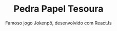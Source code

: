 <h1 align="center"> Pedra Papel Tesoura </h1>
<p align="center">Famoso jogo Jokenpô, desenvolvido com ReactJs</p>
